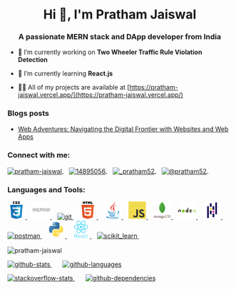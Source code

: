 <h1 align="center">Hi 👋, I'm Pratham Jaiswal</h1>
<h3 align="center">A passionate MERN stack and DApp developer from India</h3>

- 🔭 I’m currently working on **Two Wheeler Traffic Rule Violation Detection**

- 🌱 I’m currently learning **React.js**

- 👨‍💻 All of my projects are available at [https://pratham-jaiswal.vercel.app/](https://pratham-jaiswal.vercel.app/)

### Blogs posts
<!-- BLOG-POST-LIST:START -->
- [Web Adventures: Navigating the Digital Frontier with Websites and Web Apps](https://medium.com/@pratham52/web-adventures-navigating-the-digital-frontier-with-websites-and-web-apps-9226ce487719?source=rss-22cb12301bff------2)
<!-- BLOG-POST-LIST:END -->

<h3 align="left">Connect with me:</h3>
<p align="left">
  <a href="https://linkedin.com/in/pratham-jaiswal" target="blank">
    <img align="center" src="https://raw.githubusercontent.com/rahuldkjain/github-profile-readme-generator/master/src/images/icons/Social/linked-in-alt.svg" alt="pratham-jaiswal" height="30" width="40" />
  </a>&nbsp;&nbsp;
  <a href="https://stackoverflow.com/users/14895056" target="blank">
    <img align="center" src="https://raw.githubusercontent.com/rahuldkjain/github-profile-readme-generator/master/src/images/icons/Social/stack-overflow.svg" alt="14895056" height="30" width="40" />
  </a>&nbsp;&nbsp;
  <a href="https://instagram.com/_pratham52" target="blank">
    <img align="center" src="https://raw.githubusercontent.com/rahuldkjain/github-profile-readme-generator/master/src/images/icons/Social/instagram.svg" alt="_pratham52" height="30" width="40" />
  </a>&nbsp;&nbsp;
  <a href="https://medium.com/@pratham52" target="blank">
    <img align="center" src="https://raw.githubusercontent.com/rahuldkjain/github-profile-readme-generator/master/src/images/icons/Social/medium.svg" alt="@pratham52" height="30" width="40" />
  </a>&nbsp;&nbsp;
</p>

<h3 align="left">Languages and Tools:</h3>
<p align="left">
  <a href="https://www.w3schools.com/css/" target="_blank" rel="noreferrer">
    <img src="https://raw.githubusercontent.com/devicons/devicon/master/icons/css3/css3-original-wordmark.svg" alt="css3" width="40" height="40"/>
  </a>&nbsp;&nbsp;
  <a href="https://expressjs.com" target="_blank" rel="noreferrer">
    <img src="https://raw.githubusercontent.com/devicons/devicon/master/icons/express/express-original-wordmark.svg" alt="express" width="40" height="40"/>
  </a>&nbsp;&nbsp;
  <a href="https://git-scm.com/" target="_blank" rel="noreferrer">
    <img src="https://www.vectorlogo.zone/logos/git-scm/git-scm-icon.svg" alt="git" width="40" height="40"/>
  </a>&nbsp;&nbsp;
  <a href="https://www.w3.org/html/" target="_blank" rel="noreferrer">
    <img src="https://raw.githubusercontent.com/devicons/devicon/master/icons/html5/html5-original-wordmark.svg" alt="html5" width="40" height="40"/>
  </a>&nbsp;&nbsp;
  <a href="https://www.java.com" target="_blank" rel="noreferrer"> 
    <img src="https://raw.githubusercontent.com/devicons/devicon/master/icons/java/java-original.svg" alt="java" width="40" height="40"/> 
  </a>&nbsp;&nbsp;
  <a href="https://developer.mozilla.org/en-US/docs/Web/JavaScript" target="_blank" rel="noreferrer"> 
    <img src="https://raw.githubusercontent.com/devicons/devicon/master/icons/javascript/javascript-original.svg" alt="javascript" width="40" height="40"/> 
  </a>&nbsp;&nbsp;
  <a href="https://www.mongodb.com/" target="_blank" rel="noreferrer"> 
    <img src="https://raw.githubusercontent.com/devicons/devicon/master/icons/mongodb/mongodb-original-wordmark.svg" alt="mongodb" width="40" height="40"/> 
  </a>&nbsp;&nbsp;
  <a href="https://nodejs.org" target="_blank" rel="noreferrer"> 
    <img src="https://raw.githubusercontent.com/devicons/devicon/master/icons/nodejs/nodejs-original-wordmark.svg" alt="nodejs" width="40" height="40"/> 
  </a>&nbsp;&nbsp;
  <a href="https://pandas.pydata.org/" target="_blank" rel="noreferrer"> 
    <img src="https://raw.githubusercontent.com/devicons/devicon/2ae2a900d2f041da66e950e4d48052658d850630/icons/pandas/pandas-original.svg" alt="pandas" width="40" height="40"/> 
  </a>&nbsp;&nbsp;
  <a href="https://postman.com" target="_blank" rel="noreferrer"> 
    <img src="https://www.vectorlogo.zone/logos/getpostman/getpostman-icon.svg" alt="postman" width="40" height="40"/> 
  </a>&nbsp;&nbsp;
  <a href="https://www.python.org" target="_blank" rel="noreferrer"> 
    <img src="https://raw.githubusercontent.com/devicons/devicon/master/icons/python/python-original.svg" alt="python" width="40" height="40"/> 
  </a>&nbsp;&nbsp;
  <a href="https://reactjs.org/" target="_blank" rel="noreferrer"> 
    <img src="https://raw.githubusercontent.com/devicons/devicon/master/icons/react/react-original-wordmark.svg" alt="react" width="40" height="40"/> 
  </a>&nbsp;&nbsp;
  <a href="https://scikit-learn.org/" target="_blank" rel="noreferrer">
    <img src="https://upload.wikimedia.org/wikipedia/commons/0/05/Scikit_learn_logo_small.svg" alt="scikit_learn" width="40" height="40"/> 
  </a>&nbsp;&nbsp;
</p>

<p><img align="center" src="https://github-readme-stats.vercel.app/api/top-langs?username=pratham-jaiswal&show_icons=true&locale=en&layout=compact" alt="pratham-jaiswal" /></p>

<p>
<a href="https://quine.sh?utm_source=widgets&utm_campaign=pratham-jaiswal">
  <img src="https://stats.quine.sh/pratham-jaiswal/github?theme=dark" alt="github-stats" width="390"/>
</a>&nbsp;&nbsp;&nbsp;&nbsp;&nbsp;
<a href="https://quine.sh?utm_source=widgets&utm_campaign=pratham-jaiswal">
  <img src="https://stats.quine.sh/pratham-jaiswal/languages-over-time?theme=dark" alt="github-languages" width="350"/>
</a>
</p>

<p>
  <a href="https://quine.sh?utm_source=widgets&utm_campaign=pratham-jaiswal">
    <img src="https://stats.quine.sh/pratham-jaiswal/stack-overflow?theme=dark" alt="stackoverflow-stats" width="350"/>
  </a>&nbsp;&nbsp;&nbsp;&nbsp;&nbsp;
  <a href="https://quine.sh?utm_source=widgets&utm_campaign=pratham-jaiswal">
    <img src="https://stats.quine.sh/pratham-jaiswal/dependencies?theme=dark" alt="github-dependencies" width="350"/>
  </a>
</p>
